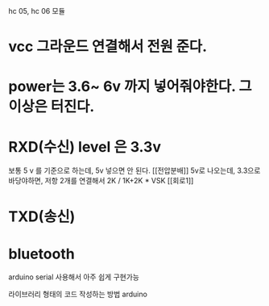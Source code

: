 
hc 05, hc 06 모듈

# vcc 그라운드 연결해서 전원 준다.

# power는 3.6~ 6v 까지 넣어줘야한다. 그 이상은 터진다.

# RXD(수신) level 은 3.3v
보통 5 v 를 기준으로 하는데, 5v 넣으면 안 된다. 
[[전압분배]]
5v로 나오는데, 3.3으로 바당야하면, 저항 2개를 연결해서
2K / 1K+2K  * VSK
[[회로1]]

# TXD(송신) 



# bluetooth 

arduino serial 사용해서 아주 쉽게 구현가능

라이브러리 형태의 코드 작성하는 방법 arduino

